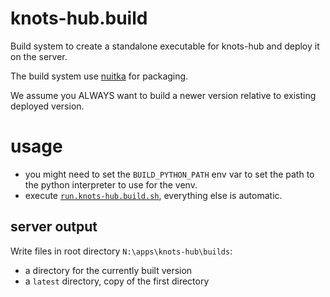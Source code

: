 # knots-hub.build

Build system to create a standalone executable for knots-hub and deploy it on
the server.

The build system use [nuitka](https://nuitka.net/) for packaging.

We assume you ALWAYS want to build a newer version relative to existing
deployed version.

# usage

- you might need to set the `BUILD_PYTHON_PATH` env var to set the path
  to the python interpreter to use for the venv.
- execute [`run.knots-hub.build.sh`](run.knots-hub.build.sh), everything else
  is automatic.

## server output

Write files in root directory `N:\apps\knots-hub\builds`:

- a directory for the currently built version
- a `latest` directory, copy of the first directory



